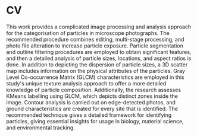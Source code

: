 # CV
This work provides a complicated image processing and analysis approach for the categorisation of particles in microscope photographs. The recommended procedure combines editing, multi-stage processing, and photo file alteration to increase particle exposure. Particle segmentation and outline filtering procedures are employed to obtain significant features, and then a detailed analysis of particle sizes, locations, and aspect ratios is done. In addition to depicting the dispersion of particle sizes, a 3D scatter map includes information on the physical attributes of the particles. Gray Level Co-occurrence Matrix (GLCM) characteristics are employed in this study's unique texture analysis approach to offer a more detailed knowledge of particle composition. Additionally, the research assesses KMeans labelling using GLCM, which depicts distinct zones inside the image. Contour analysis is carried out on edge-detected photos, and ground characteristics are created for every site that is identified. The recommended technique gives a detailed framework for identifying particles, giving essential insights for usage in biology, material science, and environmental tracking.
